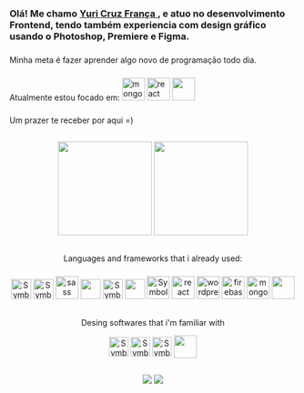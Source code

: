 ### Olá! Me chamo <a href="https://www.linkedin.com/in/yuricf/" >Yuri Cruz França </a>, e atuo no desenvolvimento Frontend, tendo também experiencia com design gráfico usando o Photoshop, Premiere e Figma. <br>

###
Minha meta é fazer aprender algo novo de programação todo dia. <br>
###
Atualmente estou focado em: <img alt="mongo DB" src="https://cdn.jsdelivr.net/gh/devicons/devicon/icons/mongodb/mongodb-plain-wordmark.svg" width="40" height="40"/> <img alt="react symbol" src="https://cdn.jsdelivr.net/gh/devicons/devicon/icons/react/react-original.svg" width="40" height="40" /> 
            <img src="https://cdn.jsdelivr.net/gh/devicons/devicon/icons/nodejs/nodejs-original-wordmark.svg" width="40" height="40"/>
          
          
###
Um prazer te receber por aqui =)
          

##

<div align="center">
            <!--
<a href="https://github.com/YuriCF1">
  <img height="165em" src="https://github-readme-stats.vercel.app/api?username=YuriCF1&show_icons=true&theme=chartreuse-dark&include_all_commits=true&count_private=true"/>
  <img height="165em" src="https://github-readme-stats.vercel.app/api/top-langs/?username=YuriCF1&layout=compact&langs_count=7&theme=chartreuse-dark"/>
  <img height='180em' src='https://github-readme-streak-stats.herokuapp.com?user=YuriCF1&theme=chartreuse-dark&hide_format=j%20M%5B%20Y%5D&fire=DD0000&ring=52DD81&dates=52DD81&stroke=ABCFDD' />
-->
  <img height="165em" src="https://github-readme-stats.vercel.app/api/top-langs/?username=YuriCF1&layout=compact&langs_count=7&theme=chartreuse-dark"/>
  <img height='165em' src='https://github-readme-streak-stats.herokuapp.com?user=YuriCF1&theme=chartreuse-dark&hide_format=j%20M%5B%20Y%5D&fire=DD0000&ring=52DD81&dates=52DD81&stroke=ABCFDD' />
  
## 
  <div align="center">
            Languages and frameworks that i already used:

###    
<div align=center>
  <img alt="Symbol-HTML" src="https://cdn.jsdelivr.net/gh/devicons/devicon/icons/html5/html5-original.svg" width="35" height="35"/> 
  <img alt="Symbol-CSS" src="https://cdn.jsdelivr.net/gh/devicons/devicon/icons/css3/css3-original.svg" width="35" height="35"/>
  <img alt="sass symbol" src="https://cdn.jsdelivr.net/gh/devicons/devicon/icons/sass/sass-original.svg" width="40" height="40"/>
  <img src="https://cdn.jsdelivr.net/gh/devicons/devicon/icons/bootstrap/bootstrap-original.svg" width="35" height="35"/>
  <img alt="Symbol-JavaScript" src="https://cdn.jsdelivr.net/gh/devicons/devicon/icons/javascript/javascript-original.svg" width="35" height="35"/>
  <img src="https://cdn.jsdelivr.net/gh/devicons/devicon/icons/typescript/typescript-original.svg" width="35" height="35"/>     
  <img alt="Symbol-jQuery" src="https://cdn.jsdelivr.net/gh/devicons/devicon/icons/jquery/jquery-plain-wordmark.svg" width="40" height="40"/>
  <img alt="react symbol" src="https://cdn.jsdelivr.net/gh/devicons/devicon/icons/react/react-original.svg" width="40" height="40" />
  <img alt="wordpress symbol" src="https://cdn.jsdelivr.net/gh/devicons/devicon/icons/wordpress/wordpress-plain.svg" width="40" height="40"/>
  <img alt="firebase symbol" src="https://cdn.jsdelivr.net/gh/devicons/devicon/icons/firebase/firebase-plain-wordmark.svg" width="40" height="40"/>
  <img alt="mongo DB" src="https://cdn.jsdelivr.net/gh/devicons/devicon/icons/mongodb/mongodb-plain-wordmark.svg" width="40" height="40"/> 
  <img src="https://cdn.jsdelivr.net/gh/devicons/devicon/icons/nodejs/nodejs-original-wordmark.svg" width="40" height="40"/>
          

          
  
          

          
          
  
 ## 
  Desing softwares that i'm familiar with
  
 <img align="center" alt="Symbol-Photoshop" src="https://cdn.jsdelivr.net/gh/devicons/devicon/icons/photoshop/photoshop-plain.svg" width="34" height="34"/>
 <img align="center" alt="Symbol-Premiere" src="https://cdn.jsdelivr.net/gh/devicons/devicon/icons/premierepro/premierepro-original.svg" width="34" height="34"/>
 <img align="center" alt="Symbol-Figma" src="https://cdn.jsdelivr.net/gh/devicons/devicon/icons/figma/figma-original.svg" width="34" height="34" />
 <img align="center" src="https://cdn.jsdelivr.net/gh/devicons/devicon/icons/blender/blender-original.svg" width="40" height="40" />        
          
</div>
                                                                                                                               
##
  
<div align=center >
  <a href = "mailto: yuricruzf@gmail.com"> <img src= https://img.shields.io/badge/Gmail-D14836?style=for-the-badge&logo=gmail&logoColor=white target="_blank"></a>
  <a href = "https://www.linkedin.com/in/yf19/"> <img src= https://img.shields.io/badge/LinkedIn-0077B5?style=for-the-badge&logo=linkedin&logoColor=white target="_blank"> </a>
  
</div>

<!---
YuriCF1/YuriCF1 is a ✨ special ✨ repository because its `README.md` (this file) appears on your GitHub profile.
You can click the Preview link to take a look at your changes.
--->
 
